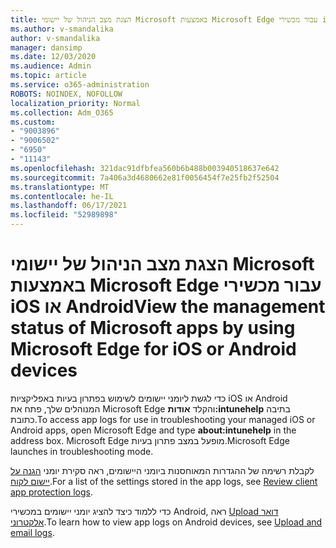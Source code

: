 ```yaml
---
title: הצגת מצב הניהול של יישומי Microsoft באמצעות Microsoft Edge עבור מכשירי iOS או Android
ms.author: v-smandalika
author: v-smandalika
manager: dansimp
ms.date: 12/03/2020
ms.audience: Admin
ms.topic: article
ms.service: o365-administration
ROBOTS: NOINDEX, NOFOLLOW
localization_priority: Normal
ms.collection: Adm_O365
ms.custom:
- "9003896"
- "9006502"
- "6950"
- "11143"
ms.openlocfilehash: 321dac91dfbfea560b6b488b003940518637e642
ms.sourcegitcommit: 7a406a3d4680662e81f0056454f7e25fb2f52504
ms.translationtype: MT
ms.contentlocale: he-IL
ms.lasthandoff: 06/17/2021
ms.locfileid: "52989898"
---
```

# <a name="view-the-management-status-of-microsoft-apps-by-using-microsoft-edge-for-ios-or-android-devices"></a><span data-ttu-id="959d7-102">הצגת מצב הניהול של יישומי Microsoft באמצעות Microsoft Edge עבור מכשירי iOS או Android</span><span class="sxs-lookup"><span data-stu-id="959d7-102">View the management status of Microsoft apps by using Microsoft Edge for iOS or Android devices</span></span>

<span data-ttu-id="959d7-103">כדי לגשת ליומני יישומים לשימוש בפתרון בעיות באפליקציות iOS או Android המנוהלים שלך, פתח את Microsoft Edge והקלד **אודות:intunehelp** בתיבה כתובת.</span><span class="sxs-lookup"><span data-stu-id="959d7-103">To access app logs for use in troubleshooting your managed iOS or Android apps, open Microsoft Edge and type **about:intunehelp** in the address box.</span></span> <span data-ttu-id="959d7-104">Microsoft Edge מופעל במצב פתרון בעיות.</span><span class="sxs-lookup"><span data-stu-id="959d7-104">Microsoft Edge launches in troubleshooting mode.</span></span>

<span data-ttu-id="959d7-105">לקבלת רשימה של ההגדרות המאוחסנות ביומני היישומים, ראה סקירת יומני [הגנה על יישום לקוח](/mem/intune/apps/app-protection-policy-settings-log).</span><span class="sxs-lookup"><span data-stu-id="959d7-105">For a list of the settings stored in the app logs, see [Review client app protection logs](/mem/intune/apps/app-protection-policy-settings-log).</span></span>

<span data-ttu-id="959d7-106">כדי ללמוד כיצד להציג יומני יישומים במכשירי Android, ראה [Upload דואר אלקטרוני](/mem/intune/user-help/send-logs-to-your-it-admin-by-email-android).</span><span class="sxs-lookup"><span data-stu-id="959d7-106">To learn how to view app logs on Android devices, see [Upload and email logs](/mem/intune/user-help/send-logs-to-your-it-admin-by-email-android).</span></span>